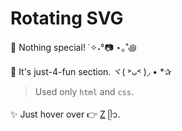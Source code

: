 # Rotating SVG

🌴 Nothing special! ˙✧˖°📷 ⋆｡˚꩜

🥳 It's just-4-fun section. ヾ( ˃ᴗ˂ )◞ • *✰

> Used only `html` and `css`.

✨ Just hover over 👉 [Z]() ᥫ᭡.
